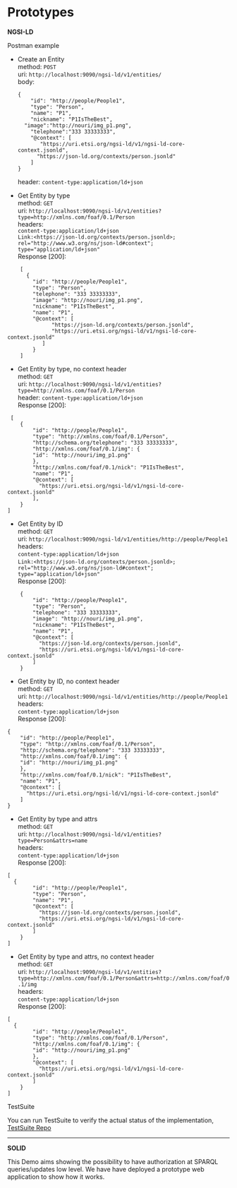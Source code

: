 # Prototypes

**NGSI-LD**

Postman example

* Create an Entity</br>
    method: `POST`</br>
    uri: `http://localhost:9090/ngsi-ld/v1/entities/`</br>
    body:</br>
    ```
    {
        "id": "http://people/People1",
        "type": "Person",
        "name": "P1",
        "nickname": "P1IsTheBest",
      "image":"http://nouri/img_p1.png",
        "telephone":"333 33333333",
        "@context": [
           "https://uri.etsi.org/ngsi-ld/v1/ngsi-ld-core-context.jsonld",
          "https://json-ld.org/contexts/person.jsonld"
        ]
    }
    ```
    header: `content-type:application/ld+json`

* Get Entity by type</br>
    method: `GET`</br>
    uri: `http://localhost:9090/ngsi-ld/v1/entities?type=http://xmlns.com/foaf/0.1/Person`</br>
    headers: </br>
    `content-type:application/ld+json`</br>
    `Link:<https://json-ld.org/contexts/person.jsonld>; rel="http://www.w3.org/ns/json-ld#context"; type="application/ld+json"`</br>
    Response [200]:</br>
```
    [
      {
        "id": "http://people/People1",
        "type": "Person",
        "telephone": "333 33333333",
        "image": "http://nouri/img_p1.png",
        "nickname": "P1IsTheBest",
        "name": "P1",
        "@context": [
              "https://json-ld.org/contexts/person.jsonld",
              "https://uri.etsi.org/ngsi-ld/v1/ngsi-ld-core-context.jsonld"
           ]
        }
    ]
```

* Get Entity by type, no context header</br>
    method: `GET`</br>
    uri: `http://localhost:9090/ngsi-ld/v1/entities?type=http://xmlns.com/foaf/0.1/Person`</br>
    header: `content-type:application/ld+json`</br>
    Response [200]:</br>
```
 [
    {
        "id": "http://people/People1",
        "type": "http://xmlns.com/foaf/0.1/Person",
        "http://schema.org/telephone": "333 33333333",
        "http://xmlns.com/foaf/0.1/img": {
        "id": "http://nouri/img_p1.png"
        },
        "http://xmlns.com/foaf/0.1/nick": "P1IsTheBest",
        "name": "P1",
        "@context": [
          "https://uri.etsi.org/ngsi-ld/v1/ngsi-ld-core-context.jsonld"
        ],
    }
]
```

* Get Entity by ID</br>
    method: `GET`</br>
    uri: `http://localhost:9090/ngsi-ld/v1/entities/http://people/People1`</br>
    headers: </br>
    `content-type:application/ld+json`</br>
    `Link:<https://json-ld.org/contexts/person.jsonld>; rel="http://www.w3.org/ns/json-ld#context"; type="application/ld+json"`</br>
    Response [200]:</br>
```
    {
        "id": "http://people/People1",
        "type": "Person",
        "telephone": "333 33333333",
        "image": "http://nouri/img_p1.png",
        "nickname": "P1IsTheBest",
        "name": "P1",
        "@context": [
          "https://json-ld.org/contexts/person.jsonld",
          "https://uri.etsi.org/ngsi-ld/v1/ngsi-ld-core-context.jsonld"
        ]
    }
```


* Get Entity by ID, no context header</br>
    method: `GET`</br>
    uri: `http://localhost:9090/ngsi-ld/v1/entities/http://people/People1`</br>
    headers: </br>
    `content-type:application/ld+json`</br>
    Response [200]:</br>
```
{
    "id": "http://people/People1",
    "type": "http://xmlns.com/foaf/0.1/Person",
    "http://schema.org/telephone": "333 33333333",
    "http://xmlns.com/foaf/0.1/img": {
    "id": "http://nouri/img_p1.png"
    },
    "http://xmlns.com/foaf/0.1/nick": "P1IsTheBest",
    "name": "P1",
    "@context": [
      "https://uri.etsi.org/ngsi-ld/v1/ngsi-ld-core-context.jsonld"
    ]
}
```

* Get Entity by type and attrs</br>
    method: `GET`</br>
    uri: `http://localhost:9090/ngsi-ld/v1/entities?type=Person&attrs=name`</br>
    headers: </br>
    `content-type:application/ld+json`</br>
    Response [200]:</br>
```
[
  {
        "id": "http://people/People1",
        "type": "Person",
        "name": "P1",
        "@context": [
          "https://json-ld.org/contexts/person.jsonld",
          "https://uri.etsi.org/ngsi-ld/v1/ngsi-ld-core-context.jsonld"
        ]
    }
]
```

* Get Entity by type and attrs, no context header </br>
    method: `GET`</br>
    uri: `http://localhost:9090/ngsi-ld/v1/entities?type=http://xmlns.com/foaf/0.1/Person&attrs=http://xmlns.com/foaf/0.1/img`</br>
    headers: </br>
    `content-type:application/ld+json`</br>
    Response [200]:</br>
```
[
  {
        "id": "http://people/People1",
        "type": "http://xmlns.com/foaf/0.1/Person",
        "http://xmlns.com/foaf/0.1/img": {
        "id": "http://nouri/img_p1.png"
        },
        "@context": [
          "https://uri.etsi.org/ngsi-ld/v1/ngsi-ld-core-context.jsonld"
        ]
    }
]
```

TestSuite 

You can run TestSuite to verify the actual status of the implementation, [TestSuite Repo](https://github.com/FIWARE/NGSI-LD_TestSuite)
<hr></hr>

**SOLID**

This Demo aims showing the possibility to have authorization at SPARQL queries/updates low level. We have have deployed a prototype web application to show how it works.

